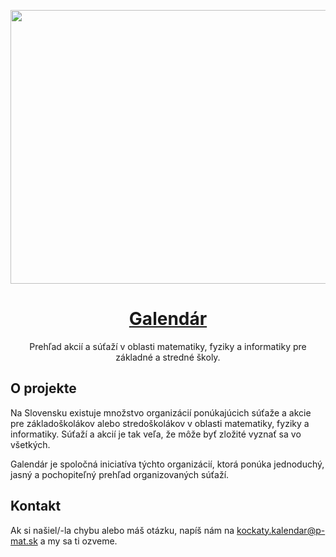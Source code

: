 <p align="center">
	<a href="https://kockatykalendar.sk/">
		<img src="https://user-images.githubusercontent.com/11409143/100661141-4b168000-3353-11eb-8ef9-5be050a0d743.png" width="800" height="438">
		<h1 align="center">Galendár</h1>
	</a>
	<p align="center">Prehľad akcií a súťaží v oblasti matematiky, fyziky a informatiky pre základné a stredné školy. </p>
</p>


## O projekte

Na Slovensku existuje množstvo organizácií ponúkajúcich súťaže a akcie pre základoškolákov alebo stredoškolákov v oblasti matematiky, fyziky a informatiky. Súťaží a akcií je tak veľa, že môže byť zložité vyznať sa vo všetkých.

Galendár je spoločná iniciatíva týchto organizácií, ktorá ponúka jednoduchý, jasný a pochopiteľný prehľad organizovaných súťaží.


## Kontakt

Ak si našiel/-la chybu alebo máš otázku, napíš nám na kockaty.kalendar@p-mat.sk a my sa ti ozveme.


